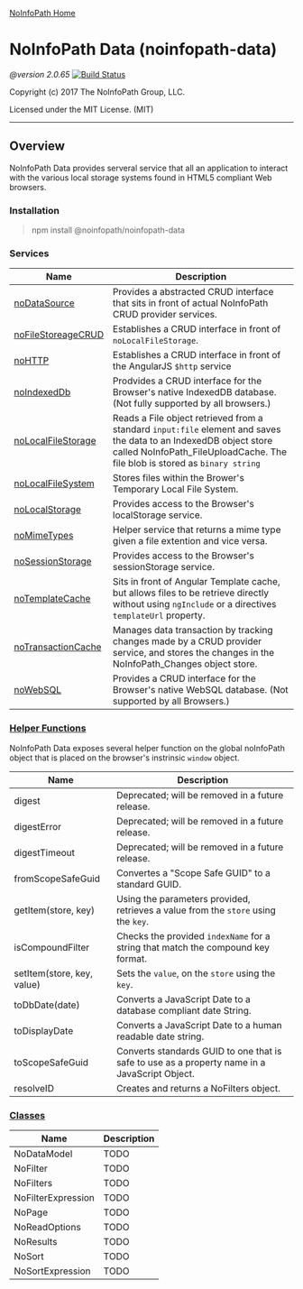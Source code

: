 [NoInfoPath Home](http://gitlab.imginconline.com/noinfopath/noinfopath/wikis/home)

NoInfoPath Data (noinfopath-data)
=============================================

*@version 2.0.65* [![Build Status](http://gitlab.imginconline.com:8081/buildStatus/icon?job=noinfopath-data&build=6)](http://gitlab.imginconline.com/job/noinfopath-data/6/)

Copyright (c) 2017 The NoInfoPath Group, LLC.

Licensed under the MIT License. (MIT)
___

Overview
--------

NoInfoPath Data provides serveral service that all an application to
interact with the various local storage systems found in HTML5 compliant
Web browsers.

### Installation

> npm install @noinfopath/noinfopath-data

### Services

|Name|Description|
|----|-----------|
|[noDataSource](data-source)|Provides a abstracted CRUD interface that sits in front of actual NoInfoPath CRUD provider services.|
|[noFileStoreageCRUD](file-storage)|Establishes a CRUD interface in front of `noLocalFileStorage`.|
|[noHTTP](http)|Establishes a CRUD interface in front of the AngularJS `$http` service|
|[noIndexedDb](indexeddb)|Prodvides a CRUD interface for the Browser's native IndexedDB database. (Not fully supported by all browsers.)|
|[noLocalFileStorage](no-local-file-storage)|Reads a File object retrieved from a standard `input:file` element and saves the data to an IndexedDB object store called NoInfoPath_FileUploadCache. The file blob is stored as `binary string`|
|[noLocalFileSystem](file-storage)|Stores files within the Brower's Temporary Local File System.|
|[noLocalStorage](storage)|Provides access to the Browser's localStorage service.|
|[noMimeTypes](no-local-file-storage)|Helper service that returns a mime type given a file extention and vice versa.|
|[noSessionStorage](storage)|Provides access to the Browser's sessionStorage service.|
|[noTemplateCache](template-cache)|Sits in front of Angular Template cache, but allows files to be retrieve directly without using `ngInclude` or a directives `templateUrl` property.|
|[noTransactionCache](transaction-cache)|Manages data transaction by tracking changes made by a CRUD provider service, and stores the changes in the NoInfoPath_Changes object store.|
|[noWebSQL](websql-2)|Provides a CRUD interface for the Browser's native WebSQL database. (Not supported by all Browsers.)|

### [Helper Functions](helper-functions)

NoInfoPath Data exposes several helper function on the global noInfoPath object
that is placed on the browser's instrinsic `window` object.

|Name|Description|
|----|-----------|
|digest|Deprecated; will be removed in a future release.|
|digestError|Deprecated; will be removed in a future release.|
|digestTimeout|Deprecated; will be removed in a future release.|
|fromScopeSafeGuid|Convertes a "Scope Safe GUID" to a standard GUID.|
|getItem(store, key)|Using the parameters provided, retrieves a value from the `store` using the `key`.|
|isCompoundFilter|Checks the provided `indexName` for a string that match the compound key format.|
|setItem(store, key, value)|Sets the `value`, on the `store` using the `key`.|
|toDbDate(date)|Converts a JavaScript Date to a database compliant date String.|
|toDisplayDate|Converts a JavaScript Date to a human readable date string.|
|toScopeSafeGuid|Converts standards GUID to one that is safe to use as a property name in a JavaScript Object.|
|resolveID|Creates and returns a NoFilters object.|

### [Classes](classes)

|Name|Description|
|----|-----------|
|NoDataModel|TODO|
|NoFilter|TODO|
|NoFilters|TODO|
|NoFilterExpression|TODO|
|NoPage|TODO|
|NoReadOptions|TODO|
|NoResults|TODO|
|NoSort|TODO|
|NoSortExpression|TODO|

